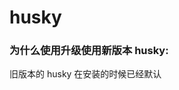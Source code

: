 <!--
 * @Author: hy
 * @Date: 2022-02-01 21:31:02
 * @LastEditors: hy
 * @Description:
 * @LastEditTime: 2022-02-01 21:59:27
 * @FilePath: /vue3UseCase/note/husky.md
 * Copyright 2022 hy, All Rights Reserved.
 * 仅供学习使用~
-->

# husky

### 为什么使用升级使用新版本 husky:

旧版本的 husky 在安装的时候已经默认
